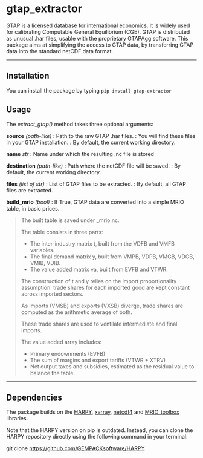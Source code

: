 # gtap_extractor

GTAP is a licensed database for international economics.
It is widely used for calibrating Computable General Equilibrium (CGE).
GTAP is distributed as unusual .har files, usable with the proprietary GTAPAgg software.
This package aims at simplifying the access to GTAP data, by transferring GTAP data into the standard netCDF data format.

---

## Installation

You can install the package by typing `pip install gtap-extractor`

## Usage

The *extract_gtap()* method takes three optional arguments:

**source** *(path-like)*
   : Path to the raw GTAP .har files.
   : You will find these files in your GTAP installation.
   : By default, the current working directory.

**name** *str*
    : Name under which the resulting .nc file is stored


**destination** *(path-like)*
   : Path where the netCDF file will be saved.
   : By default, the current working directory.

**files** *(list of str)*
   : List of GTAP files to be extracted.
   : By default, all GTAP files are extracted.

**build_mrio** *(bool)*
    : If True, GTAP data are converted into a simple MRIO table, in basic prices.


>The built table is saved under <name>_mrio.nc.
>
>The table consists in three parts:
> - The inter-industry matrix t, built from the VDFB and VMFB variables.
> - The final demand matrix y, built from VMPB, VDPB, VMGB, VDGB, VMIB, VDIB.
> - The value added matrix va, built from EVFB and VTWR.
>
>The construction of t and y relies on the import proportionality assumption: trade shares for each imported good are kept constant across imported sectors.
>
>As imports (VMSB) and exports (VXSB) diverge, trade shares are computed as the arithmetic average of both.
>
>These trade shares are used to ventilate intermediate and final imports.
>
> The value added array includes:
> - Primary endownments (EVFB)
> - The sum of margins and export tariffs (VTWR + XTRV)
> - Net output taxes and subsidies, estimated as the residual value to balance the table.
    


---

## Dependencies 

The package builds on the [HARPY](https://github.com/GEMPACKsoftware/HARPY), [xarray](https://xarray.pydata.org/en/v2024.07.0/index.html), [netcdf4](http://unidata.github.io/netcdf4-python/) and [MRIO_toolbox](https://gitlab.pik-potsdam.de/beaufils/mrio-toolbox) libraries.

Note that the HARPY version on pip is outdated.
Instead, you can clone the HARPY repository directly using the following command in your terminal:

git clone https://github.com/GEMPACKsoftware/HARPY

